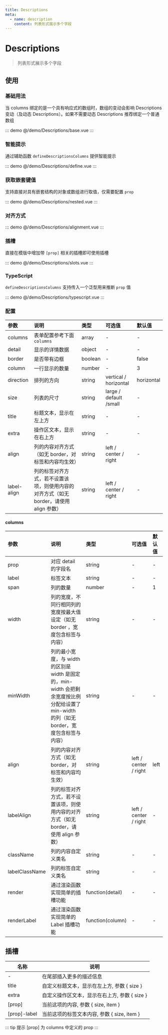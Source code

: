 ```yaml
---
title: Descriptions
meta:
  - name: description
    content: 列表形式展示多个字段
---
```


# Descriptions

> 列表形式展示多个字段

## 使用

### 基础用法

当 columns 绑定的是一个具有响应式的数组时，数组的变动会影响 Descriptions 变动（及动态 Descriptions）。如果不需要动态 Descriptions 推荐绑定一个普通数组

::: demo
@/demo/Descriptions/base.vue
:::

### 智能提示

通过辅助函数 `defineDescriptionsColumns` 提供智能提示

::: demo
@/demo/Descriptions/define.vue
:::

### 获取嵌套键值

支持直接对具有嵌套结构的对象或数组进行取值，仅需要配置 `prop`

::: demo
@/demo/Descriptions/nested.vue
:::

### 对齐方式

::: demo
@/demo/Descriptions/alignment.vue
:::

### 插槽

直接在模版中增加带 `[prop]` 相关的插槽即可使用插槽

::: demo
@/demo/Descriptions/slots.vue
:::

### TypeScript

`defineDescriptionsColumns` 支持传入一个泛型用来推断 `prop` 值

::: demo
@/demo/Descriptions/typescript.vue
:::

### 配置

| 参数        | 说明                                                                                   | 类型    | 可选值                 | 默认值     |
| :---------- | :------------------------------------------------------------------------------------- | :------ | :--------------------- | :--------- |
| columns     | 表单配置参考下面 `columns`                                                             | array   | -                      | -          |
| detail      | 显示的详情数据                                                                         | object  | -                      | -          |
| border      | 是否带有边框                                                                           | boolean | -                      | false      |
| column      | 一行显示的数量                                                                         | number  | -                      | 3          |
| direction   | 排列的方向                                                                             | string  | vertical / horizontal  | horizontal |
| size        | 列表的尺寸                                                                             | string  | large / default /small | -          |
| title       | 标题文本，显示在左上方                                                                 | string  | -                      | -          |
| extra       | 操作区文本，显示在右上方                                                               | string  | -                      | -          |
| align       | 列的内容对齐方式（如无 border，对标签和内容均生效）                                    | string  | left / center / right  | -          |
| label-align | 列的标签对齐方式，若不设置该项，则使用内容的对齐方式（如无 border，请使用 align 参数） | string  | left / center / right  | -          |

#### columns

| 参数           | 说明                                                                                                                                       | 类型             | 可选值                | 默认值 |
| :------------- | :----------------------------------------------------------------------------------------------------------------------------------------- | :--------------- | :-------------------- | :----- |
| prop           | 对应 detail 的字段名                                                                                                                       | string           | -                     | -      |
| label          | 标签文本                                                                                                                                   | string           | -                     | -      |
| span           | 列的数量                                                                                                                                   | number           | -                     | 1      |
| width          | 列的宽度，不同行相同列的宽度按最大值设定（如无 border ，宽度包含标签与内容）                                                               | string           | -                     | -      |
| minWidth       | 列的最小宽度，与 width 的区别是 width 是固定的，min-width 会把剩余宽度按比例分配给设置了 min-width 的列（如无 border，宽度包含标签与内容） | string           | -                     | -      |
| align          | 列的内容对齐方式（如无 border，对标签和内容均生效）                                                                                        | string           | left / center / right | left   |
| labelAlign     | 列的标签对齐方式，若不设置该项，则使用内容的对齐方式（如无 border，请使用 align 参数）                                                     | string           | left / center / right | -      |
| className      | 列的内容自定义类名                                                                                                                         | string           | -                     | -      |
| labelClassName | 列的标签自定义类名                                                                                                                         | string           | -                     | -      |
| render         | 通过渲染函数实现简单的插槽功能                                                                                                             | function(detail) | -                     | -      |
| renderLabel    | 通过渲染函数实现简单的 Label 插槽功能                                                                                                      | function(column) | -                     | -      |

## 插槽

| 名称         | 说明                                          |
| ------------ | --------------------------------------------- |
| -            | 在尾部插入更多的描述信息                      |
| title        | 自定义标题文本，显示在左上方, 参数 { size }   |
| extra        | 自定义操作区文本，显示在右上方, 参数 { size } |
| [prop]       | 当前这项的内容, 参数 { size, item }           |
| [prop]-label | 当前这项的标签文本内容, 参数 { size, item }   |

::: tip 提示
[prop] 为 columns 中定义的 prop
:::
